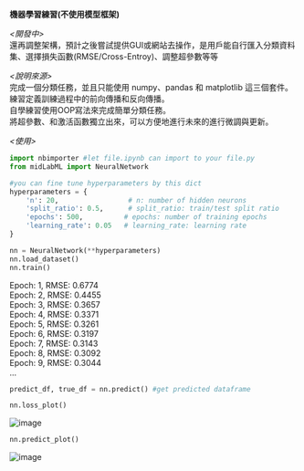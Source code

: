 **機器學習練習(不使用模型框架)**

*<開發中>* <br>
還再調整架構，預計之後嘗試提供GUI或網站去操作，是用戶能自行匯入分類資料集、選擇損失函數(RMSE/Cross-Entroy)、調整超參數等等

*<說明來源>* <br>
完成一個分類任務，並且只能使用 numpy、pandas 和 matplotlib 這三個套件。 <br>
練習定義訓練過程中的前向傳播和反向傳播。 <br>
自學練習使用OOP寫法來完成簡單分類任務。<br>
將超參數、和激活函數獨立出來，可以方便地進行未來的進行微調與更新。<br>

*<使用>* <br>
```python
import nbimporter #let file.ipynb can import to your file.py
from midLabML import NeuralNetwork

#you can fine tune hyperparameters by this dict
hyperparameters = {
    'n': 20,                 # n: number of hidden neurons
    'split_ratio': 0.5,      # split_ratio: train/test split ratio
    'epochs': 500,          # epochs: number of training epochs
    'learning_rate': 0.05   # learning_rate: learning rate
}

nn = NeuralNetwork(**hyperparameters)
nn.load_dataset()
nn.train()
```
Epoch: 1, RMSE: 0.6774 <br>
Epoch: 2, RMSE: 0.4455 <br>
Epoch: 3, RMSE: 0.3657 <br>
Epoch: 4, RMSE: 0.3371 <br>
Epoch: 5, RMSE: 0.3261 <br>
Epoch: 6, RMSE: 0.3197 <br>
Epoch: 7, RMSE: 0.3143 <br>
Epoch: 8, RMSE: 0.3092 <br>
Epoch: 9, RMSE: 0.3044 <br>
...

```python
predict_df, true_df = nn.predict() #get predicted dataframe
```
```python
nn.loss_plot()
```
![image](https://github.com/Isongzhe/courseML/assets/86179263/88aa2a49-297c-4792-96b7-829ba1e9e354)

```python
nn.predict_plot()
```
![image](https://github.com/Isongzhe/courseML/assets/86179263/36de9bb0-15cc-4c40-951f-9dd5a758c0f1)
